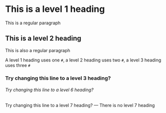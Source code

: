 # This is a level 1 heading

This is a regular paragraph

## This is a level 2 heading

This is also a regular paragraph

A level 1 heading uses one `#`, a level 2 heading uses two `#`, a level 3 heading uses three `#`

### Try changing this line to a level 3 heading?

###### Try changing this line to a level 6 heading?

Try changing this line to a level 7 heading? — There is no level 7 heading
